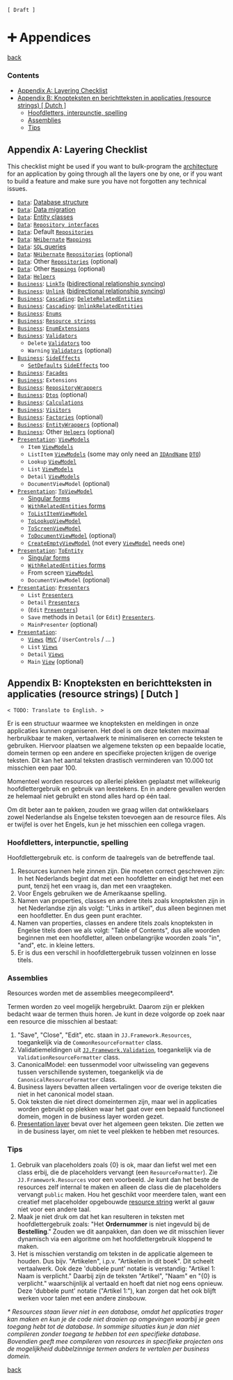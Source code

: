 ﻿`[ Draft ]`

➕ Appendices
==============

[back](.)

<h3>Contents</h3>

- [Appendix A: Layering Checklist](#appendix-a-layering-checklist)
- [Appendix B: Knopteksten en berichtteksten in applicaties (resource strings) [ Dutch ]](#appendix-b-knopteksten-en-berichtteksten-in-applicaties-resource-strings--dutch-)
    - [Hoofdletters, interpunctie, spelling](#hoofdletters-interpunctie-spelling)
    - [Assemblies](#assemblies)
    - [Tips](#tips)


Appendix A: Layering Checklist
------------------------------

This checklist might be used if you want to bulk-program the [architecture](index.md) for an application by going through all the layers one by one, or if you want to build a feature and make sure you have not forgotten any technical issues.

- [`Data`](layers.md#data-layer): [Database structure](database-conventions.md#-database-conventions)
- [`Data`](layers.md#data-layer): [Data migration](database-conventions.md#upgrade-scripts)
- [`Data`](layers.md#data-layer): [Entity classes](patterns-data-access.md#entities)
- [`Data`](layers.md#data-layer): [`Repository interfaces`](patterns-data-access.md#repository-interfaces)
- [`Data`](layers.md#data-layer): Default [`Repositories`](patterns-data-access.md#repository)
- [`Data`](layers.md#data-layer): [`NHibernate`](api.md#nhibernate) [`Mappings`](patterns-data-access.md#mapping)
- [`Data`](layers.md#data-layer): [`SQL` queries](api.md#sql)
- [`Data`](layers.md#data-layer): [`NHibernate`](api.md#nhibernate) [`Repositories`](patterns-data-access.md#repository) (optional)
- [`Data`](layers.md#data-layer): Other [`Repositories`](patterns-data-access.md#repository) (optional)
- [`Data`](layers.md#data-layer): Other [`Mappings`](patterns-data-access.md#mapping) (optional)
- [`Data`](layers.md#data-layer): [`Helpers`](patterns-other.md#helper) 
- [`Business`](layers.md#business-layer): [`LinkTo`](patterns-business-logic.md#linkto) ([bidirectional relationship syncing](aspects.md#bidirectional-relationship-synchronization))
- [`Business`](layers.md#business-layer): [`Unlink`](patterns-business-logic.md#unlink) ([bidirectional relationship syncing](aspects.md#bidirectional-relationship-synchronization))
- [`Business`](layers.md#business-layer): [`Cascading`](aspects.md#cascading): [`DeleteRelatedEntities`](patterns-business-logic.md#cascading)
- [`Business`](layers.md#business-layer): [`Cascading`](aspects.md#cascading): [`UnlinkRelatedEntities`](patterns-business-logic.md#cascading)
- [`Business`](layers.md#business-layer): [`Enums`](aspects.md#enums)
- [`Business`](layers.md#business-layer): [`Resource strings`](patterns-business-logic.md#resource-strings)
- [`Business`](layers.md#business-layer): [`EnumExtensions`](aspects.md#enum-like-entities)
- [`Business`](layers.md#business-layer): [`Validators`](patterns-business-logic.md#validators)
    - `Delete` [`Validators`](patterns-business-logic.md#validators) too
    - `Warning` [`Validators`](patterns-business-logic.md#validators) (optional)
- [`Business`](layers.md#business-layer): [`SideEffects`](patterns-business-logic.md#sideeffects)
    - [`SetDefaults`](aspects.md#defaults) [`SideEffects`](patterns-business-logic.md#sideeffects) too
- [`Business`](layers.md#business-layer): [`Facades`](patterns-business-logic.md#facade)
- [`Business`](layers.md#business-layer): `Extensions`
- [`Business`](layers.md#business-layer): [`RepositoryWrappers`](patterns-data-access.md#repositorywrappers)
- [`Business`](layers.md#business-layer): [`Dtos`](patterns-data-access.md#dto) (optional)
- [`Business`](layers.md#business-layer): [`Calculations`](aspects.md#calculation)
- [`Business`](layers.md#business-layer): [`Visitors`](patterns-business-logic.md#visitor)
- [`Business`](layers.md#business-layer): [`Factories`](patterns-other.md#factory) (optional)
- [`Business`](layers.md#business-layer): [`EntityWrappers`](patterns-other.md#wrapper) (optional)
- [`Business`](layers.md#business-layer): Other [`Helpers`](patterns-other.md#helper) (optional)
- [`Presentation`](layers.md#presentation-layer): [`ViewModels`](patterns-presentation.md#viewmodels)
    - `Item` [`ViewModels`](patterns-presentation.md#viewmodels)
    - `ListItem` [`ViewModels`](patterns-presentation.md#viewmodels) (some may only need an [`IDAndName`](api.md#jj-canonical) [`DTO`](patterns-data-access.md#dto))
    - `Lookup` [`ViewModel`](patterns-presentation.md#viewmodels)
    - `List` [`ViewModels`](patterns-presentation.md#viewmodels)
    - `Detail` [`ViewModels`](patterns-presentation.md#viewmodels)
    - `DocumentViewModel` (optional)
- [`Presentation`](layers.md#presentation-layer): [`ToViewModel`](patterns-presentation.md#toviewmodel)
    - [Singular forms](patterns-other.md#singular-plural-non-recursive-recursive-and-withrelatedentities)
    - [`WithRelatedEntities` forms](patterns-other.md#singular-plural-non-recursive-recursive-and-withrelatedentities)
    - [`ToListItemViewModel`](patterns-presentation.md#toviewmodel)
    - [`ToLookupViewModel`](patterns-presentation.md#toviewmodel)
    - [`ToScreenViewModel`](patterns-presentation.md#toviewmodel)
    - [`ToDocumentViewModel`](patterns-presentation.md#toviewmodel) (optional)
    - [`CreateEmptyViewModel`](patterns-presentation.md#toviewmodel) (not every [`ViewModel`](patterns-presentation.md#viewmodels) needs one)
- [`Presentation`](layers.md#presentation-layer): [`ToEntity`](patterns-presentation.md#toentity)
    - [Singular forms](patterns-other.md#singular-plural-non-recursive-recursive-and-withrelatedentities)
    - [`WithRelatedEntities` forms](patterns-other.md#singular-plural-non-recursive-recursive-and-withrelatedentities)
    - From screen [`ViewModel`](patterns-presentation.md#viewmodels)
    - `DocumentViewModel` (optional)
- [`Presentation`](layers.md#presentation-layer): [`Presenters`](patterns-presentation.md#presenter)
    - `List` [`Presenters`](patterns-presentation.md#presenter)
    - `Detail` [`Presenters`](patterns-presentation.md#presenter)
    - (`Edit` [`Presenters`](patterns-presentation.md#presenter))
    - `Save` methods in `Detail` (or `Edit`) [`Presenters`](patterns-presentation.md#presenter).
    - `MainPresenter` (optional)
- [`Presentation`](layers.md#presentation-layer):
    - [`Views`](patterns-presentation.md#views) ([`MVC`](api.md#mvc) / `UserControls` / ... )
    - `List` [`Views`](patterns-presentation.md#views)
    - `Detail` [`Views`](patterns-presentation.md#views)
    - `Main` [`View`](patterns-presentation.md#views) (optional)


Appendix B: Knopteksten en berichtteksten in applicaties (resource strings) [ Dutch ]
-------------------------------------------------------------------------------------

`< TODO: Translate to English. >`  

Er is een structuur waarmee we knopteksten en meldingen in onze applicaties kunnen organiseren. Het doel is om deze teksten maximaal herbruikbaar te maken, vertaalwerk te minimaliseren en correcte teksten te gebruiken. Hiervoor plaatsen we algemene teksten op een bepaalde locatie, domein termen op een andere en specifieke projecten krijgen de overige teksten. Dit kan het aantal teksten drastisch verminderen van 10.000 tot misschien een paar 100.

Momenteel worden resources op allerlei plekken geplaatst met willekeurig hoofdlettergebruik en gebruik van leestekens. En in andere gevallen werden ze helemaal niet gebruikt en stond alles hard op één taal.

Om dit beter aan te pakken, zouden we graag willen dat ontwikkelaars zowel Nederlandse als Engelse teksten toevoegen aan de resource files. Als er twijfel is over het Engels, kun je het misschien een collega vragen.

### Hoofdletters, interpunctie, spelling

Hoofdlettergebruik etc. is conform de taalregels van de betreffende taal.

1. Resources kunnen hele zinnen zijn. Die moeten correct geschreven zijn: In het Nederlands begint dat met een hoofdletter en eindigt het met een punt, tenzij het een vraag is, dan met een vraagteken.
2. Voor Engels gebruiken we de Amerikaanse spelling.
3. Namen van properties, classes en andere titels zoals knopteksten zijn in het Nederlandse zijn als volgt: "Links in artikel", dus alleen beginnen met een hoofdletter. En dus geen punt erachter.
4. Namen van properties, classes en andere titels zoals knopteksten in Engelse titels doen we als volgt: "Table of Contents", dus alle woorden beginnen met een hoofdletter, alleen onbelangrijke woorden zoals "in", "and", etc. in kleine letters.
5. Er is dus een verschil in hoofdlettergebruik tussen volzinnen en losse titels.

### Assemblies

Resources worden met de assemblies meegecompileerd*.

Termen worden zo veel mogelijk hergebruikt. Daarom zijn er plekken bedacht waar de termen thuis horen. Je kunt in deze volgorde op zoek naar een resource die misschien al bestaat:

1. "Save", "Close", "Edit", etc. staan in `JJ.Framework.Resources`, toegankelijk via de `CommonResourceFormatter` class.
2. Validatiemeldingen uit [`JJ.Framework.Validation`](api.md#jj-framework-validation), toegankelijk via de `ValidationResourceFormatter` class.
3. CanonicalModel: een tussenmodel voor uitwisseling van gegevens tussen verschillende systemen, toegankelijk via de `CanonicalResourceFormatter` class.
4. Business layers bevatten alleen vertalingen voor de overige teksten die niet in het canonical model staan.
5. Ook teksten die niet direct domeintermen zijn, maar wel in applicaties worden gebruikt op plekken waar het gaat over een bepaald functioneel domein, mogen in de business layer worden gezet.
6. [Presentation layer](layers.md#presentation-layer) bevat over het algemeen geen teksten. Die zetten we in de business layer, om niet te veel plekken te hebben met resources.

### Tips

1. Gebruik van placeholders zoals {0} is ok, maar dan liefst wel met een class erbij, die de placeholders vervangt (een `ResourceFormatter`). Zie `JJ.Framework.Resources` voor een voorbeeld. Je kunt dan het beste de resources zelf internal te maken en alleen de class die de placeholders vervangt `public` maken. Hou het geschikt voor meerdere talen, want een creatief met placeholder opgebouwde [resource string](patterns-business-logic.md#resource-strings) werkt al gauw niet voor een andere taal.
2. Maak je niet druk om dat het kan resulteren in teksten met hoofdlettergebruik zoals: "Het __Ordernummer__ is niet ingevuld bij de __Bestelling__." Zouden we dit aanpakken, dan doen we dit misschien liever dynamisch via een algoritme om het hoofdlettergebruik kloppend te maken.
3. Het is misschien verstandig om teksten in de applicatie algemeen te houden. Dus bijv. "Artikelen", i.p.v. "Artikelen in dit boek". Dit scheelt vertaalwerk. Ook deze 'dubbele punt' notatie is verstandig: "Artikel 1: Naam is verplicht." Daarbij zijn de teksten "Artikel", "Naam" en "{0} is verplicht." waarschijnlijk al vertaald en hoeft dat niet nog eens opnieuw. Deze 'dubbele punt' notatie ("Artikel 1:"), kan zorgen dat het ook blijft werken voor talen met een andere zinsbouw.

*\* Resources staan liever niet in een database, omdat het applicaties trager kan maken en kun je de code niet draaien op omgevingen waarbij je geen toegang hebt tot de database. In sommige situaties kun je dan niet compileren zonder toegang te hebben tot een specifieke database. Bovendien geeft mee compileren van resources in specifieke projecten ons de mogelijkheid dubbelzinnige termen anders te vertalen per business domein.*

[back](.)
